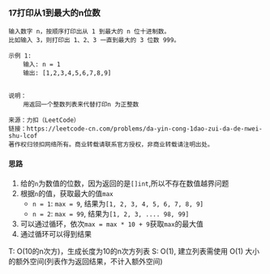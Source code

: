 ### 17打印从1到最大的n位数

```
输入数字 n，按顺序打印出从 1 到最大的 n 位十进制数。
比如输入 3，则打印出 1、2、3 一直到最大的 3 位数 999。

示例 1:
    输入: n = 1
    输出: [1,2,3,4,5,6,7,8,9]
 

说明：
    用返回一个整数列表来代替打印n 为正整数

来源：力扣（LeetCode）
链接：https://leetcode-cn.com/problems/da-yin-cong-1dao-zui-da-de-nwei-shu-lcof
著作权归领扣网络所有。商业转载请联系官方授权，非商业转载请注明出处。
```

#### 思路

1. 给的`n`为数值的位数，因为返回的是`[]int`,所以不存在数值越界问题
2. 根据`n`的值，获取最大的值`max`
    * `n = 1`: `max = 9`, 结果为`[1, 2, 3, 4, 5, 6, 7, 8, 9]`
    * `n = 2`: `max = 99`, 结果为`[1, 2, 3, .... 98, 99]`
3. 可以通过循环，依次`max = max * 10 + 9`获取`max`的最大值
4. 通过循环可以得到结果

T: O(10的n次方)，生成长度为10的n次方列表
S: O(1), 建立列表需使用 O(1) 大小的额外空间(列表作为返回结果，不计入额外空间)